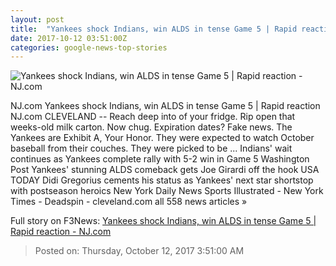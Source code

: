 ```yaml
---
layout: post
title:  "Yankees shock Indians, win ALDS in tense Game 5 | Rapid reaction - NJ.com"
date: 2017-10-12 03:51:00Z
categories: google-news-top-stories
---
```


![Yankees shock Indians, win ALDS in tense Game 5 | Rapid reaction - NJ.com](http://image.nj.com/home/njo-media/width620/img/njcom_photos/photo/2017/10/11/23580193-standard.jpg)

NJ.com Yankees shock Indians, win ALDS in tense Game 5 | Rapid reaction NJ.com CLEVELAND -- Reach deep into of your fridge. Rip open that weeks-old milk carton. Now chug. Expiration dates? Fake news. The Yankees are Exhibit A, Your Honor. They were expected to watch October baseball from their couches. They were picked to be ... Indians' wait continues as Yankees complete rally with 5-2 win in Game 5 Washington Post Yankees' stunning ALDS comeback gets Joe Girardi off the hook USA TODAY Didi Gregorius cements his status as Yankees' next star shortstop with postseason heroics New York Daily News Sports Illustrated - New York Times - Deadspin - cleveland.com all 558 news articles »


Full story on F3News: [Yankees shock Indians, win ALDS in tense Game 5 | Rapid reaction - NJ.com](http://www.f3nws.com/n/UrWdTC)

> Posted on: Thursday, October 12, 2017 3:51:00 AM
